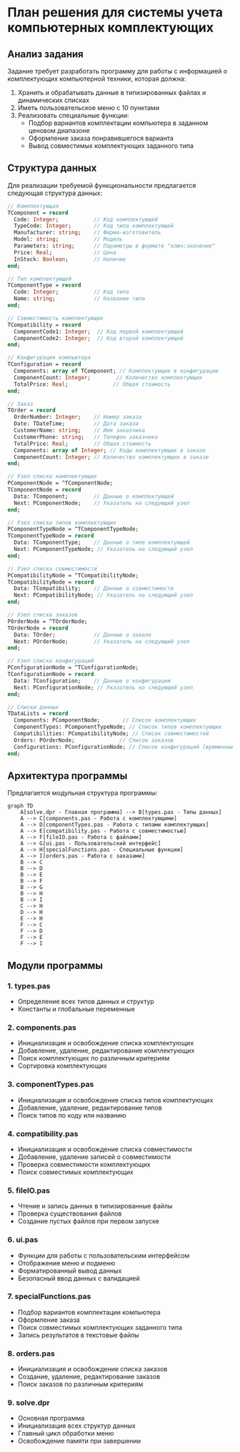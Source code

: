 # План решения для системы учета компьютерных комплектующих

## Анализ задания

Задание требует разработать программу для работы с информацией о комплектующих компьютерной техники, которая должна:

1. Хранить и обрабатывать данные в типизированных файлах и динамических списках
2. Иметь пользовательское меню с 10 пунктами
3. Реализовать специальные функции:
   - Подбор вариантов комплектации компьютера в заданном ценовом диапазоне
   - Оформление заказа понравившегося варианта
   - Вывод совместимых комплектующих заданного типа

## Структура данных

Для реализации требуемой функциональности предлагается следующая структура данных:

```pascal
// Комплектующая
TComponent = record
  Code: Integer;           // Код комплектующей
  TypeCode: Integer;       // Код типа комплектующей
  Manufacturer: string;    // Фирма-изготовитель
  Model: string;           // Модель
  Parameters: string;      // Параметры в формате "ключ:значение"
  Price: Real;             // Цена
  InStock: Boolean;        // Наличие
end;

// Тип комплектующей
TComponentType = record
  Code: Integer;           // Код типа
  Name: string;            // Название типа
end;

// Совместимость комплектующих
TCompatibility = record
  ComponentCode1: Integer;  // Код первой комплектующей
  ComponentCode2: Integer;  // Код второй комплектующей
end;

// Конфигурация компьютера
TConfiguration = record
  Components: array of TComponent; // Комплектующие в конфигурации
  ComponentCount: Integer;        // Количество комплектующих
  TotalPrice: Real;              // Общая стоимость
end;

// Заказ
TOrder = record
  OrderNumber: Integer;    // Номер заказа
  Date: TDateTime;         // Дата заказа
  CustomerName: string;    // Имя заказчика
  CustomerPhone: string;   // Телефон заказчика
  TotalPrice: Real;        // Общая стоимость
  Components: array of Integer; // Коды комплектующих в заказе
  ComponentCount: Integer; // Количество комплектующих в заказе
end;

// Узел списка комплектующих
PComponentNode = ^TComponentNode;
TComponentNode = record
  Data: TComponent;        // Данные о комплектующей
  Next: PComponentNode;    // Указатель на следующий узел
end;

// Узел списка типов комплектующих
PComponentTypeNode = ^TComponentTypeNode;
TComponentTypeNode = record
  Data: TComponentType;    // Данные о типе комплектующей
  Next: PComponentTypeNode; // Указатель на следующий узел
end;

// Узел списка совместимости
PCompatibilityNode = ^TCompatibilityNode;
TCompatibilityNode = record
  Data: TCompatibility;    // Данные о совместимости
  Next: PCompatibilityNode; // Указатель на следующий узел
end;

// Узел списка заказов
POrderNode = ^TOrderNode;
TOrderNode = record
  Data: TOrder;            // Данные о заказе
  Next: POrderNode;        // Указатель на следующий узел
end;

// Узел списка конфигураций
PConfigurationNode = ^TConfigurationNode;
TConfigurationNode = record
  Data: TConfiguration;    // Данные о конфигурации
  Next: PConfigurationNode; // Указатель на следующий узел
end;

// Списки данных
TDataLists = record
  Components: PComponentNode;       // Список комплектующих
  ComponentTypes: PComponentTypeNode; // Список типов комплектующих
  Compatibilities: PCompatibilityNode; // Список совместимостей
  Orders: POrderNode;              // Список заказов
  Configurations: PConfigurationNode; // Список конфигураций (временный)
end;
```

## Архитектура программы

Предлагается модульная структура программы:

```mermaid
graph TD
    A[solve.dpr - Главная программа] --> B[types.pas - Типы данных]
    A --> C[components.pas - Работа с комплектующими]
    A --> D[componentTypes.pas - Работа с типами комплектующих]
    A --> E[compatibility.pas - Работа с совместимостью]
    A --> F[fileIO.pas - Работа с файлами]
    A --> G[ui.pas - Пользовательский интерфейс]
    A --> H[specialFunctions.pas - Специальные функции]
    A --> I[orders.pas - Работа с заказами]
    B --> C
    B --> D
    B --> E
    B --> F
    B --> G
    B --> H
    B --> I
    C --> H
    D --> H
    E --> H
    F --> C
    F --> D
    F --> E
    F --> I
```

## Модули программы

### 1. types.pas
- Определение всех типов данных и структур
- Константы и глобальные переменные

### 2. components.pas
- Инициализация и освобождение списка комплектующих
- Добавление, удаление, редактирование комплектующих
- Поиск комплектующих по различным критериям
- Сортировка комплектующих

### 3. componentTypes.pas
- Инициализация и освобождение списка типов комплектующих
- Добавление, удаление, редактирование типов
- Поиск типов по коду или названию

### 4. compatibility.pas
- Инициализация и освобождение списка совместимости
- Добавление, удаление записей о совместимости
- Проверка совместимости комплектующих
- Поиск совместимых комплектующих

### 5. fileIO.pas
- Чтение и запись данных в типизированные файлы
- Проверка существования файлов
- Создание пустых файлов при первом запуске

### 6. ui.pas
- Функции для работы с пользовательским интерфейсом
- Отображение меню и подменю
- Форматированный вывод данных
- Безопасный ввод данных с валидацией

### 7. specialFunctions.pas
- Подбор вариантов комплектации компьютера
- Оформление заказа
- Поиск совместимых комплектующих заданного типа
- Запись результатов в текстовые файлы

### 8. orders.pas
- Инициализация и освобождение списка заказов
- Создание, удаление, редактирование заказов
- Поиск заказов по различным критериям

### 9. solve.dpr
- Основная программа
- Инициализация всех структур данных
- Главный цикл обработки меню
- Освобождение памяти при завершении
